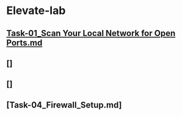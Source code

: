 # Elevate-lab
## [Task-01_Scan Your Local Network for Open Ports.md](Task-01_Scan_Your_Local_Network.md)
## []
## []
## [Task-04_Firewall_Setup.md]
